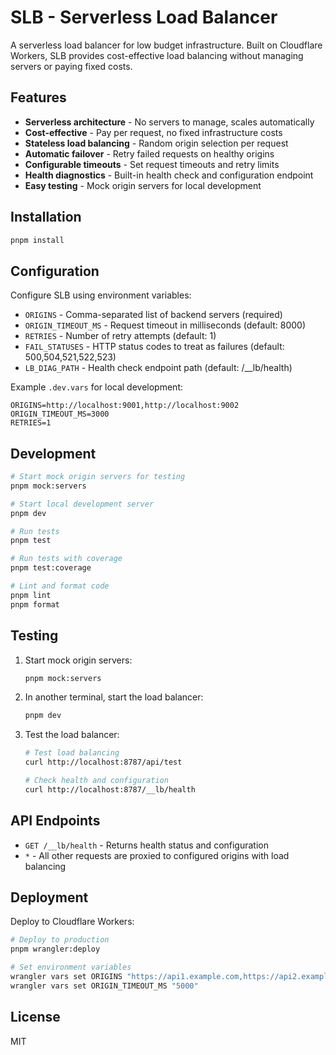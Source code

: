 # SLB - Serverless Load Balancer

A serverless load balancer for low budget infrastructure. Built on Cloudflare Workers, SLB provides cost-effective load balancing without managing servers or paying fixed costs.

## Features
- **Serverless architecture** - No servers to manage, scales automatically
- **Cost-effective** - Pay per request, no fixed infrastructure costs
- **Stateless load balancing** - Random origin selection per request
- **Automatic failover** - Retry failed requests on healthy origins
- **Configurable timeouts** - Set request timeouts and retry limits
- **Health diagnostics** - Built-in health check and configuration endpoint
- **Easy testing** - Mock origin servers for local development

## Installation

```bash
pnpm install
```

## Configuration

Configure SLB using environment variables:

- `ORIGINS` - Comma-separated list of backend servers (required)
- `ORIGIN_TIMEOUT_MS` - Request timeout in milliseconds (default: 8000)
- `RETRIES` - Number of retry attempts (default: 1)
- `FAIL_STATUSES` - HTTP status codes to treat as failures (default: 500,504,521,522,523)
- `LB_DIAG_PATH` - Health check endpoint path (default: /__lb/health)

Example `.dev.vars` for local development:
```
ORIGINS=http://localhost:9001,http://localhost:9002
ORIGIN_TIMEOUT_MS=3000
RETRIES=1
```

## Development

```bash
# Start mock origin servers for testing
pnpm mock:servers

# Start local development server
pnpm dev

# Run tests
pnpm test

# Run tests with coverage
pnpm test:coverage

# Lint and format code
pnpm lint
pnpm format
```

## Testing

1. Start mock origin servers:
   ```bash
   pnpm mock:servers
   ```

2. In another terminal, start the load balancer:
   ```bash
   pnpm dev
   ```

3. Test the load balancer:
   ```bash
   # Test load balancing
   curl http://localhost:8787/api/test
   
   # Check health and configuration
   curl http://localhost:8787/__lb/health
   ```

## API Endpoints

- `GET /__lb/health` - Returns health status and configuration
- `*` - All other requests are proxied to configured origins with load balancing

## Deployment

Deploy to Cloudflare Workers:

```bash
# Deploy to production
pnpm wrangler:deploy

# Set environment variables
wrangler vars set ORIGINS "https://api1.example.com,https://api2.example.com"
wrangler vars set ORIGIN_TIMEOUT_MS "5000"
```

## License

MIT